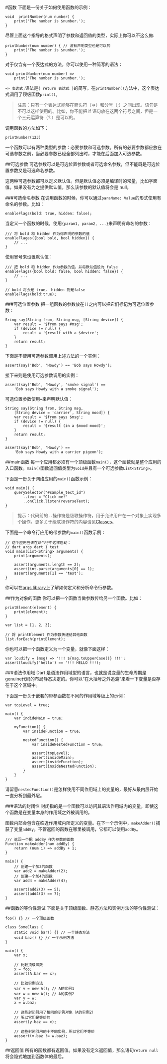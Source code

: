 #函数
下面是一份关于如何使用函数的示例：

```
void  printNumber(num number) {
	print('The number is $number.');
}
```

尽管上面这个指导的格式声明了参数和返回值的类型，实际上你可以不这么做:

```
printNumber(num number) { // 没有声明类型也是可以的
	print('The number is $number.');
}
```

对于仅含有一个表达式的方法，你可以使用一种简写的语法：

```
void printNumber(num number) =>
	print('The number is $number.');
```

`=> 表达式;`语法是`{ return 表达式 }`的简写。在`printNumber()`方法中，这个表达式调用了顶级函数`print()`。

>注意：只有一个表达式能够在箭头符（=>）和分号（;）之间出现，语句是不可以这样使用的。比如，你不能把 if 语句放在这两个符号之间，但是一个三元运算符（?:）是可以的。
>

调用函数的方法如下：

`printNumber(123)`

一个函数可以有两种类型的参数：必要参数和可选参数。所有的必要参数都应放在可选参数之前，当必要参数已经全部列出时，才能在后面加入可选参数。

##可选参数
可选参数可以是可选位置参数或者可选命名参数，但不能既是可选位置参数又是可选命名参数。

这两种可选参数都可以定义默认值。但是默认值必须是编译时的常量，比如字面值。如果没有为之提供默认值，那么该参数的默认值将会是 null。

###可选命名参数
在调用函数的时候，你可以通过`paraName: Value`的形式使用有命名的参数。比如：

```enableFlags(bold: true, hidden: false);```

当定义一个函数的时候，使用`{param1, param2, ...}`来声明有命名的参数：

```
/// 将 bold 和 hidden 作为你声明的参数的值
enableFlages({bool bold, bool hidden}) {
	// ...
}
```

使用冒号来设置默认值：

```
/// 把 bold 和 hidden 作为参数的值，并将默认值设为 false
enableFlags({bool bold: false, bool hidden: false}) {
	// ...
}

// bold 将会是 true， hidden 则是false
enableFlags(bold:true);
```

###可选位置参数
把一组函数的参数放在`[]`之内可以把它们标记为可选位置参数：

```
Sring say(String from, String msg, [String device]) {
	var result = '$from says #msg';
	if (device != null) {
		result = '$result with a $device';
	}
	return result;
}
```

下面是不使用可选参数调用上述方法的一个实例：

```
assert(say('Bob', 'Howdy') == 'Bob says Howdy');
```

接下来则是使用可选参数调用的实例：

```
assert(say('Bob', 'Howdy', 'smoke signal') == 
	'Bob says Howdy with a smoke signal');
```

可选位置参数使用`=`来声明默认值：

```
String say(String from, String msg,
	[String device = 'carrier', String mood]) {
	var result = '$from says $msg';
	if (device != null) {
	    result = '$result (in a $mood mood)';
	}
	return result;
}

assert(say('Bob', 'Howdy') == 
	'Bob says Howdy with a carrier pigeon');
```

##main函数
每一个应用都必须有一个顶级函数`main()`，这个函数就是整个应用的入口函数。`main()`函数返回值类型为`void`并且有一个可选参数`List<String>`。 

下面是一份关于网络应用的`main()`函数示例：

```
void main() {
	querySelector("#sample_text_id")
		..text = "Click me!"
		..onClick.listen(reverseText);
}
```

>提示：代码前的`..`操作符是级联操作符，用于允许用户在一个对象上实现多个操作。更多关于级联操作符的内容请见[Classes](./Classes.md)。
>

下面是一个命令行应用的带参数的`main()`函数示例：

```
// 这个应用应该在命令行中这样启动：
// dart args.dart 1 test
void main(List<String> arguments) {
	print(arguments);
	
	assert(arguments.length == 2);
	assert(int.parse(arguments[0] == 1);
	assert(arguments[1] == 'test');
}
```

你可以在[args library](https://pub.dartlang.org/packages/args)上了解如何定义和分析命令行参数。

##作为对象的函数
你可以把一个函数当做参数传给另一个函数。比如：

```
printElement(element) {
	print(element);
}

var list = [1, 2, 3];

// 将 printElement 作为参数传递给其他函数
list.forEach(printElement);
```

你也可以把一个函数定义为一个变量，就像下面这样：

```
var loudify = (msg) => '!!! ${msg.toUpperCase()} !!!';
assert(loudify('hello') == '!!! HELLO !!!);
```

###语法作用域
Dart 是语法作用域型的语言，也就是说变量的生命周期是genuine代码的布局静态决定的。你可以“在大括号之外追溯”来看一下变量是否存在于这个区域中。

下面是一份关于嵌套的带参函数在不同的作用域等级上的示例：

```
var topLevel = true;

main() {
	var indideMain = true;
	
	myFunction() {
		var insideFunction = true;
		
		nestedFunction() {
			var insideNestedFunction = true;
			
			assert(topLevel);
			assert(insideMain);
			assert(insideFunction);
			assert(insideNestedFunction);
		}
	}
}
```

请留意`nestedFunction()`是怎样使用不同作用域上的变量的，最好从最内层开始一直分析到最外层。

###语法的封闭性
封闭指的是一个函数可以访问其语法作用域内的变量，即使这个函数是在变量本身的作用域之外被调用的。

函数内部会包含在临近作用域内所定义的变量。在下一个示例中，`makeAdder()`捕获了变量`addBy`。不管返回的函数在哪里被调用，它都可以使用`addBy`。

```
/// 返回一个把 addBy 作为参数的函数
Function makeAdder(num addBy) {
	return (num i) => addBy + 1;
}

main() {
	// 创建一个加2的函数
	var add2 = makeAdder(2);
	// 创建一个加4的函数
	var add4 = makeAdder(4);
	
	assert(add2(3) == 5);
	assert(add4(3) == 7);
}
```

##函数的等价性测试
下面是关于顶级函数、静态方法和实例方法的等价性测试：

```
foo() {} // 一个顶级函数

class SomeClass {
	static void bar() {} // 一个静态方法
	void baz() {} // 一个示例方法
}

main() {
	var x;
	
	// 比较顶级函数
	x = foo;
	assert(A.bar == x);
	
	// 比较实例方法
	var v = new A(); // A的实例1
	var w = new A(); // A的实例2
	var y = w;
	x = w.baz;
	
	// 这些封闭引用了相同的示例对象（A的实例2）
	// 所以它们是等价的
	assert(y.baz == x);
	
	// 这些封闭引用的十不同实例，所以它们不等价
	aessert(v.baz != w.baz);
}
```

##返回值
所有的函数都有返回值。如果没有定义返回值，那么语句`return null`将会隐式地加到函数体的最后。